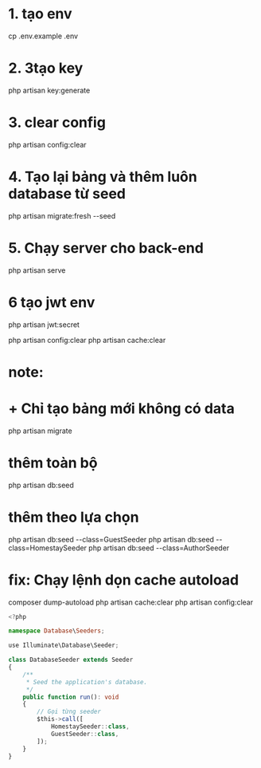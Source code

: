 # 1. tạo env
cp .env.example .env 

# 2. 3tạo key
php artisan key:generate

# 3. clear config
php artisan config:clear

# 4. Tạo lại bảng và thêm luôn database từ seed
php artisan migrate:fresh --seed

# 5. Chạy server cho back-end
php artisan serve

# 6 tạo jwt env
php artisan jwt:secret

php artisan config:clear
php artisan cache:clear

# note:
# + Chỉ tạo bảng mới không có data
php artisan migrate


# thêm toàn bộ

php artisan db:seed

# thêm theo lựa chọn

php artisan db:seed --class=GuestSeeder
php artisan db:seed --class=HomestaySeeder
php artisan db:seed --class=AuthorSeeder

# fix: Chạy lệnh dọn cache autoload
composer dump-autoload
php artisan cache:clear
php artisan config:clear


```ts
<?php

namespace Database\Seeders;

use Illuminate\Database\Seeder;

class DatabaseSeeder extends Seeder
{
    /**
     * Seed the application's database.
     */
    public function run(): void
    {
        // Gọi từng seeder
        $this->call([
            HomestaySeeder::class,
            GuestSeeder::class,
        ]);
    }
}

```
